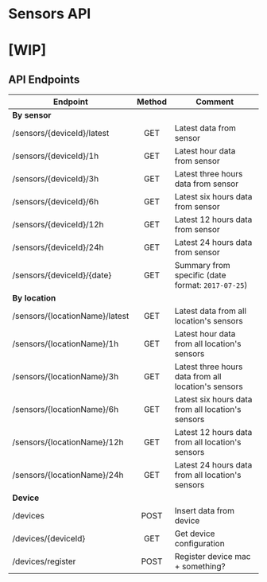 # Sensors API

# [WIP]

## API Endpoints

| Endpoint | Method | Comment |
| ---| :---: | --- |
| **By sensor** |
| /sensors/{deviceId}/latest | GET | Latest data from sensor |
| /sensors/{deviceId}/1h | GET | Latest hour data from sensor |
| /sensors/{deviceId}/3h | GET | Latest three hours data from sensor |
| /sensors/{deviceId}/6h | GET | Latest six hours data from sensor |
| /sensors/{deviceId}/12h | GET | Latest 12 hours data from sensor |
| /sensors/{deviceId}/24h | GET | Latest 24 hours data from sensor |
| /sensors/{deviceId}/{date} | GET | Summary from specific (date format: `2017-07-25`) |
| **By location** |
| /sensors/{locationName}/latest | GET | Latest data from all location's sensors |
| /sensors/{locationName}/1h | GET | Latest hour data from all location's sensors |
| /sensors/{locationName}/3h | GET | Latest three hours data from all location's sensors |
| /sensors/{locationName}/6h | GET | Latest six hours data from all location's sensors |
| /sensors/{locationName}/12h | GET | Latest 12 hours data from all location's sensors |
| /sensors/{locationName}/24h | GET | Latest 24 hours data from  all location's sensors |
| **Device** |
| /devices | POST | Insert data from device |
| /devices/{deviceId} | GET | Get device configuration |
| /devices/register | POST | Register device mac + something? |


